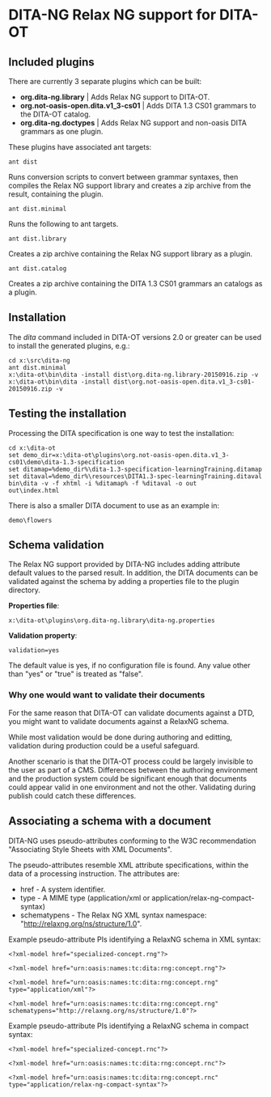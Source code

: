# DITA-NG Relax NG support for DITA-OT

## Included plugins

There are currently 3 separate plugins which can be built:

* **org.dita-ng.library** | Adds Relax NG support to DITA-OT.
* **org.not-oasis-open.dita.v1_3-cs01** | Adds DITA 1.3 CS01 grammars to the DITA-OT catalog.
* **org.dita-ng.doctypes** | Adds Relax NG support and non-oasis DITA grammars as one plugin.

These plugins have associated ant targets:

```
ant dist
```

Runs conversion scripts to convert between grammar syntaxes, then
compiles the Relax NG support library and creates a zip archive
from the result, containing the plugin.

```
ant dist.minimal
```

Runs the following to ant targets.

```
ant dist.library
```

Creates a zip archive containing the Relax NG support library as a plugin.

```
ant dist.catalog
```

Creates a zip archive containing the DITA 1.3 CS01 grammars an catalogs as a plugin.

## Installation

The *dita* command included in DITA-OT versions 2.0 or greater can be used to install the generated plugins, e.g.:


```
cd x:\src\dita-ng
ant dist.minimal
x:\dita-ot\bin\dita -install dist\org.dita-ng.library-20150916.zip -v
x:\dita-ot\bin\dita -install dist\org.not-oasis-open.dita.v1_3-cs01-20150916.zip -v
```

## Testing the installation

Processing the DITA specification is one way to test the installation:

```
cd x:\dita-ot
set demo_dir=x:\dita-ot\plugins\org.not-oasis-open.dita.v1_3-cs01\demo\dita-1.3-specification
set ditamap=%demo_dir%\dita-1.3-specification-learningTraining.ditamap
set ditaval=%demo_dir%\resources\DITA1.3-spec-learningTraining.ditaval
bin\dita -v -f xhtml -i %ditamap% -f %ditaval -o out
out\index.html
```

There is also a smaller DITA document to use as an example in:

```
demo\flowers
```

## Schema validation

The Relax NG support provided by DITA-NG includes adding attribute default values to the parsed result. In addition, the DITA documents can be validated against the schema by adding a properties file to the plugin directory.

**Properties file**:

```
x:\dita-ot\plugins\org.dita-ng.library\dita-ng.properties
```

**Validation property**:

```
validation=yes
```

The default value is yes, if no configuration file is found. Any value other than "yes" or "true" is treated as "false".

### Why one would want to validate their documents

For the same reason that DITA-OT can validate documents against a DTD,
you might want to validate documents against a RelaxNG schema.

While most validation would be done during authoring and editting,
validation during production could be a useful safeguard.

Another scenario is that the DITA-OT process could be largely
invisible to the user as part of a CMS. Differences between the
authoring environment and the production system could be significant
enough that documents could appear valid in one environment and not
the other. Validating during publish could catch these differences.

## Associating a schema with a document

DITA-NG uses pseudo-attributes conforming to the W3C recommendation
"Associating Style Sheets with XML Documents".

The pseudo-attributes resemble XML attribute specifications, within
the data of a processing instruction. The attributes are:

* href - A system identifier.
* type - A MIME type (application/xml or application/relax-ng-compact-syntax)
* schematypens - The Relax NG XML syntax namespace: "http://relaxng.org/ns/structure/1.0". 

Example pseudo-attribute PIs identifying a RelaxNG schema in XML syntax:

```
<?xml-model href="specialized-concept.rng"?>

<?xml-model href="urn:oasis:names:tc:dita:rng:concept.rng"?>

<?xml-model href="urn:oasis:names:tc:dita:rng:concept.rng" type="application/xml"?>

<?xml-model href="urn:oasis:names:tc:dita:rng:concept.rng" schematypens="http://relaxng.org/ns/structure/1.0"?>
```

Example pseudo-attribute PIs identifying a RelaxNG schema in compact syntax:

```
<?xml-model href="specialized-concept.rnc"?>

<?xml-model href="urn:oasis:names:tc:dita:rng:concept.rnc"?>

<?xml-model href="urn:oasis:names:tc:dita:rng:concept.rnc" type="application/relax-ng-compact-syntax"?>
```
